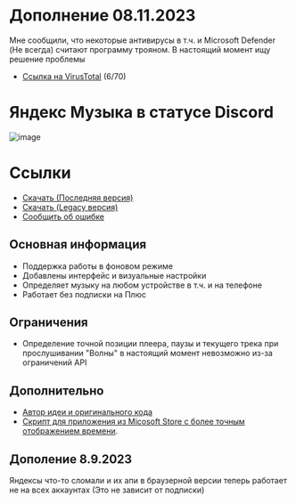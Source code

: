 # Дополнение 08.11.2023
Мне сообщили, что некоторые антивирусы в т.ч. и Microsoft Defender (Не всегда) считают программу трояном. В настоящий момент ищу решение проблемы
- [Ссылка на VirusTotal](https://www.virustotal.com/gui/file/f9a4ee319dd6def366311a11674294e5404dde318171df9907c35dfad9901cec) (6/70) 

# Яндекс Музыка в статусе Discord
![image](https://media.discordapp.net/attachments/1117022431748554782/1146199241509838948/RPC.png)
# Ссылки
- [Скачать (Последняя версия)](https://github.com/Soto4ka37/Yandex-Music-RPC-Lite/releases/download/v8.1/RPC.v8.1.exe)
- [Скачать (Legacy версия)](https://github.com/Soto4ka37/Yandex-Music-RPC-Lite/releases/download/v7.2/RPC.exe)
- [Сообщить об ошибке](https://github.com/Soto4ka37/Yandex-Music-RPC-Lite/issues/new)
## Основная информация
- Поддержка работы в фоновом режиме
- Добавлены интерфейс и визуальные настройки
- Определяет музыку на любом устройстве в т.ч. и на телефоне
- Работает без подписки на Плюс

## Ограничения
- Определение точной позиции плеера, паузы и текущего трека при прослушивании "Волны" в настоящий момент невозможно из-за ограничений API

## Дополнительно
- [Автор идеи и оригинального кода](https://zelenka.guru/threads/4728759)
- [Скрипт для приложения из Micosoft Store с более точным отображением времени](https://github.com/KycTik31/YMD-plus/).

## Дополение 8.9.2023
Яндексы что-то сломали и их апи в браузерной версии теперь работает не на всех аккаунтах (Это не зависит от подписки)
